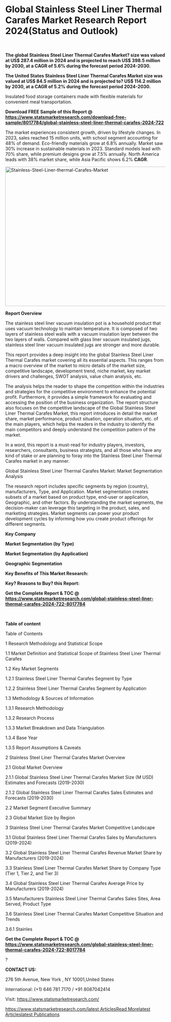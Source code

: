 <h1>Global Stainless Steel Liner Thermal Carafes Market Research Report 2024(Status and Outlook)</h1><br/><p><strong>The global Stainless Steel Liner Thermal Carafes Market? size was valued at US$ 287.4 million in 2024 and is projected to reach US$ 398.5 million by 2030, at a <strong>CAGR</strong> of 5.6% during the forecast period 2024-2030.</strong></p>
 
 
 
 <p><strong>The United States Stainless Steel Liner Thermal Carafes Market size was valued at US$ 84.5 million in 2024 and is projected to? US$ 114.2 million by 2030, at a <strong>CAGR</strong> of 5.2% during the forecast period 2024-2030.</strong></p>
 
 
 
 <p>Insulated food storage containers made with flexible materials for convenient meal transportation.</p>
 
 
 
 <p><strong>Download FREE Sample of this Report @ <a href="https://www.statsmarketresearch.com/download-free-sample/8017784/global-stainless-steel-liner-thermal-carafes-2024-722">https://www.statsmarketresearch.com/download-free-sample/8017784/global-stainless-steel-liner-thermal-carafes-2024-722</a></strong></p>
 
 
 
 <p>The market experiences consistent growth, driven by lifestyle changes. In 2023, sales reached 15 million units, with school segment accounting for 48% of demand. Eco-friendly materials grow at 6.8% annually. Market saw 30% increase in sustainable materials in 2023. Standard models lead with 70% share, while premium designs grow at 7.5% annually. North America leads with 38% market share, while Asia Pacific shows 6.2% <strong>CAGR</strong>.</p>
 
 
 
 <p><img alt="Stainless-Steel-Liner-thermal-Carafes-Market" src="https://www.grandresearchstore.com/assets/report-images/Stainless_Steel_Liner_Thermal_Carafes_Market.png" style="width: 730px; height: 438px;" /></p>
 
 
 
 <p><strong>Report Overview</strong></p>
 
 
 
 <p>The stainless steel liner vacuum insulation pot is a household product that uses vacuum technology to maintain temperature. It is composed of two layers of stainless steel walls with a vacuum insulation layer between the two layers of walls. Compared with glass liner vacuum insulated jugs, stainless steel liner vacuum insulated jugs are stronger and more durable.</p>
 
 
 
 <p>This report provides a deep insight into the global Stainless Steel Liner Thermal Carafes market covering all its essential aspects. This ranges from a macro overview of the market to micro details of the market size, competitive landscape, development trend, niche market, key market drivers and challenges, SWOT analysis, value chain analysis, etc.</p>
 
 
 
 <p>The analysis helps the reader to shape the competition within the industries and strategies for the competitive environment to enhance the potential profit. Furthermore, it provides a simple framework for evaluating and accessing the position of the business organization. The report structure also focuses on the competitive landscape of the Global Stainless Steel Liner Thermal Carafes Market, this report introduces in detail the market share, market performance, product situation, operation situation, etc. of the main players, which helps the readers in the industry to identify the main competitors and deeply understand the competition pattern of the market.</p>
 
 
 
 <p>In a word, this report is a must-read for industry players, investors, researchers, consultants, business strategists, and all those who have any kind of stake or are planning to foray into the Stainless Steel Liner Thermal Carafes market in any manner.</p>
 
 
 
 <p>Global Stainless Steel Liner Thermal Carafes Market: Market Segmentation Analysis</p>
 
 
 
 <p>The research report includes specific segments by region (country), manufacturers, Type, and Application. Market segmentation creates subsets of a market based on product type, end-user or application, Geographic, and other factors. By understanding the market segments, the decision-maker can leverage this targeting in the product, sales, and marketing strategies. Market segments can power your product development cycles by informing how you create product offerings for different segments.</p>
 
 
 
 <p><strong>Key Company</strong></p>
 
 
 
 <p><strong>Market Segmentation (by Type)</strong></p>
 
 
 
 <p><strong>Market Segmentation (<strong>by Application</strong>)</strong></p>
 
 
 
 <p><strong>Geographic Segmentation</strong></p>
 
 
 
 <p><strong>Key Benefits of This Market Research:</strong></p>
 
 
 
 <p><strong>Key? <strong>Reasons to Buy</strong>? this Report:</strong></p>
 
 
 
 <div><b>Get the Complete Report & TOC @ <a href="https://www.statsmarketresearch.com/global-stainless-steel-liner-thermal-carafes-2024-722-8017784">https://www.statsmarketresearch.com/global-stainless-steel-liner-thermal-carafes-2024-722-8017784</a></b></div>
 
 
 
 <p><br />
 
 <b>Table of content</b></p>
 
 
 
 <p>Table of Contents<br />
 
 1 Research Methodology and Statistical Scope<br />
 
 1.1 Market Definition and Statistical Scope of Stainless Steel Liner Thermal Carafes<br />
 
 1.2 Key Market Segments<br />
 
 1.2.1 Stainless Steel Liner Thermal Carafes Segment by Type<br />
 
 1.2.2 Stainless Steel Liner Thermal Carafes Segment by Application<br />
 
 1.3 Methodology & Sources of Information<br />
 
 1.3.1 Research Methodology<br />
 
 1.3.2 Research Process<br />
 
 1.3.3 Market Breakdown and Data Triangulation<br />
 
 1.3.4 Base Year<br />
 
 1.3.5 Report Assumptions & Caveats<br />
 
 2 Stainless Steel Liner Thermal Carafes Market Overview<br />
 
 2.1 Global Market Overview<br />
 
 2.1.1 Global Stainless Steel Liner Thermal Carafes Market Size (M USD) Estimates and Forecasts (2019-2030)<br />
 
 2.1.2 Global Stainless Steel Liner Thermal Carafes Sales Estimates and Forecasts (2019-2030)<br />
 
 2.2 Market Segment Executive Summary<br />
 
 2.3 Global Market Size by Region<br />
 
 3 Stainless Steel Liner Thermal Carafes Market Competitive Landscape<br />
 
 3.1 Global Stainless Steel Liner Thermal Carafes Sales by Manufacturers (2019-2024)<br />
 
 3.2 Global Stainless Steel Liner Thermal Carafes Revenue Market Share by Manufacturers (2019-2024)<br />
 
 3.3 Stainless Steel Liner Thermal Carafes Market Share by Company Type (Tier 1, Tier 2, and Tier 3)<br />
 
 3.4 Global Stainless Steel Liner Thermal Carafes Average Price by Manufacturers (2019-2024)<br />
 
 3.5 Manufacturers Stainless Steel Liner Thermal Carafes Sales Sites, Area Served, Product Type<br />
 
 3.6 Stainless Steel Liner Thermal Carafes Market Competitive Situation and Trends<br />
 
 3.6.1 Stainles</p>
 
 
 
 <div><b>Get the Complete Report & TOC @ <a href="https://www.statsmarketresearch.com/global-stainless-steel-liner-thermal-carafes-2024-722-8017784">https://www.statsmarketresearch.com/global-stainless-steel-liner-thermal-carafes-2024-722-8017784</a></b></div>
 
 
 
 <p>? </p>
 
 
 
 <p><b>CONTACT US:</b><br />
 
 276 5th Avenue, New York , NY 10001,United States<br />
 
 International: (+1) 646 781 7170 / +91 8087042414<br />
 
 Visit: <a href="https://www.statsmarketresearch.com/">https://www.statsmarketresearch.com/</a><br />
 
 <a href="https://gyeongbokgung.com">https://www.statsmarketresearch.com/</a><a href="https://hallyeomaritime.com">latest Articles</a><a href="https://jingwansa.com">Read More</a><a href="https://nguoiviet.jp/">latest Articles</a><a href="https://www.intelmarketresearch.com/">latest Publications</a></p>